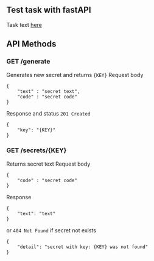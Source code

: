 ## Test task with fastAPI
Task text [here](https://github.com/avito-tech/mi-trainee-task)
## API Methods
### GET /generate
Generates new secret and returns `{KEY}`
Request body
```
{  
    "text" : "secret text",
    "code" : "secret code"
}
```
Response and status `201 Created`
```
{
    "key": "{KEY}"
}
```
### GET /secrets/{KEY}
Returns secret text
Request body
```
{
    "code" : "secret code"
}
```
Response
```
{
    "text": "text"
}
```
or `404 Not Found` if secret not exists
```
{
    "detail": "secret with key: {KEY} was not found"
}
```